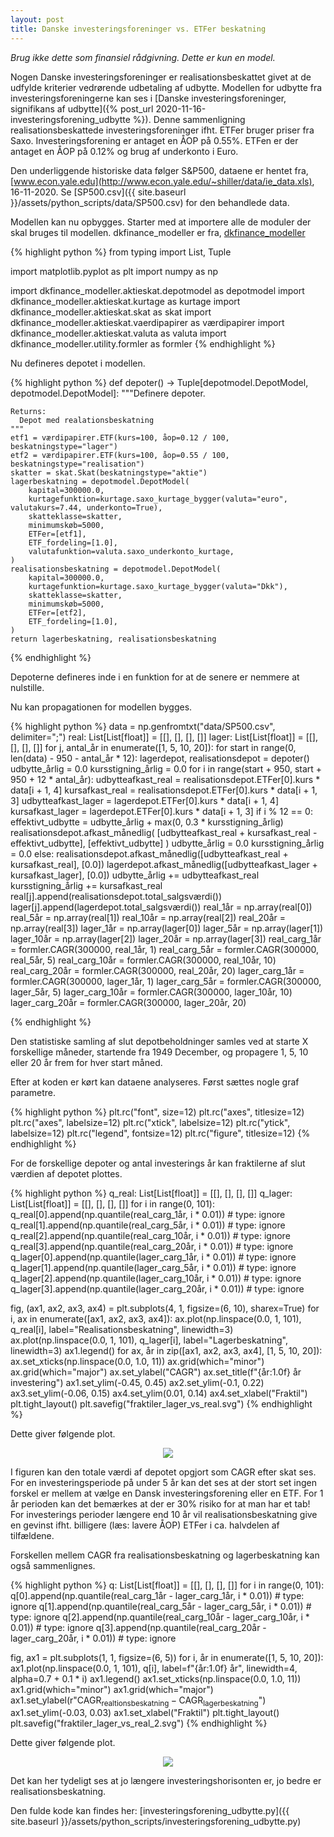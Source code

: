 ```yaml
---
layout: post
title: Danske investeringsforeninger vs. ETFer beskatning
---
```


*Brug ikke dette som finansiel rådgivning. Dette er kun en model.*

Nogen Danske investeringsforeninger er realisationsbeskattet givet at de udfylde kriterier
vedrørende udbetaling af udbytte.
Modellen for udbytte fra investeringsforeningerne kan ses i [Danske investeringsforeninger, signifikans af udbytte]({% post_url 2020-11-16-investeringsforening_udbytte %}).
Denne sammenligning realisationsbeskattede investeringsforeninger ifht. ETFer bruger priser fra Saxo.
Investeringsforening er antaget en ÅOP på 0.55%.
ETFen er der antaget en ÅOP på 0.12% og brug af underkonto i Euro.

Den underliggende historiske data følger S&P500, dataene er hentet fra, [www.econ.yale.edu](http://www.econ.yale.edu/~shiller/data/ie_data.xls), 16-11-2020.
Se [SP500.csv]({{ site.baseurl }}/assets/python_scripts/data/SP500.csv) for den behandlede data.

Modellen kan nu opbygges.
Starter med at importere alle de moduler der skal bruges til modellen.
dkfinance_modeller er fra, [dkfinance_modeller](https://github.com/erikkjellgren/dkfinance_modeller)

{% highlight python %}
from typing import List, Tuple

import matplotlib.pyplot as plt
import numpy as np

import dkfinance_modeller.aktieskat.depotmodel as depotmodel
import dkfinance_modeller.aktieskat.kurtage as kurtage
import dkfinance_modeller.aktieskat.skat as skat
import dkfinance_modeller.aktieskat.vaerdipapirer as værdipapirer
import dkfinance_modeller.aktieskat.valuta as valuta
import dkfinance_modeller.utility.formler as formler
{% endhighlight %}

Nu defineres depotet i modellen.

{% highlight python %}
def depoter() -> Tuple[depotmodel.DepotModel, depotmodel.DepotModel]:
    """Definere depoter.

    Returns:
      Depot med realationsbeskatning
    """
    etf1 = værdipapirer.ETF(kurs=100, åop=0.12 / 100, beskatningstype="lager")
    etf2 = værdipapirer.ETF(kurs=100, åop=0.55 / 100, beskatningstype="realisation")
    skatter = skat.Skat(beskatningstype="aktie")
    lagerbeskatning = depotmodel.DepotModel(
        kapital=300000.0,
        kurtagefunktion=kurtage.saxo_kurtage_bygger(valuta="euro", valutakurs=7.44, underkonto=True),
        skatteklasse=skatter,
        minimumskøb=5000,
        ETFer=[etf1],
        ETF_fordeling=[1.0],
        valutafunktion=valuta.saxo_underkonto_kurtage,
    )
    realisationsbeskatning = depotmodel.DepotModel(
        kapital=300000.0,
        kurtagefunktion=kurtage.saxo_kurtage_bygger(valuta="Dkk"),
        skatteklasse=skatter,
        minimumskøb=5000,
        ETFer=[etf2],
        ETF_fordeling=[1.0],
    )
    return lagerbeskatning, realisationsbeskatning
{% endhighlight %}

Depoterne defineres inde i en funktion for at de senere er nemmere at nulstille.

Nu kan propagationen for modellen bygges.

{% highlight python %}
data = np.genfromtxt("data/SP500.csv", delimiter=";")
real: List[List[float]] = [[], [], [], []]
lager: List[List[float]] = [[], [], [], []]
for j, antal_år in enumerate([1, 5, 10, 20]):
    for start in range(0, len(data) - 950 - antal_år * 12):
        lagerdepot, realisationsdepot = depoter()
        udbytte_årlig = 0.0
        kursstigning_årlig = 0.0
        for i in range(start + 950, start + 950 + 12 * antal_år):
            udbytteafkast_real = realisationsdepot.ETFer[0].kurs * data[i + 1, 4]
            kursafkast_real = realisationsdepot.ETFer[0].kurs * data[i + 1, 3]
            udbytteafkast_lager = lagerdepot.ETFer[0].kurs * data[i + 1, 4]
            kursafkast_lager = lagerdepot.ETFer[0].kurs * data[i + 1, 3]
            if i % 12 == 0:
                effektivt_udbytte = udbytte_årlig + max(0, 0.3 * kursstigning_årlig)
                realisationsdepot.afkast_månedlig(
                    [udbytteafkast_real + kursafkast_real - effektivt_udbytte], [effektivt_udbytte]
                )
                udbytte_årlig = 0.0
                kursstigning_årlig = 0.0
            else:
                realisationsdepot.afkast_månedlig([udbytteafkast_real + kursafkast_real], [0.0])
            lagerdepot.afkast_månedlig([udbytteafkast_lager + kursafkast_lager], [0.0])
            udbytte_årlig += udbytteafkast_real
            kursstigning_årlig += kursafkast_real
        real[j].append(realisationsdepot.total_salgsværdi())
        lager[j].append(lagerdepot.total_salgsværdi())
real_1år = np.array(real[0])
real_5år = np.array(real[1])
real_10år = np.array(real[2])
real_20år = np.array(real[3])
lager_1år = np.array(lager[0])
lager_5år = np.array(lager[1])
lager_10år = np.array(lager[2])
lager_20år = np.array(lager[3])
real_carg_1år = formler.CAGR(300000, real_1år, 1)
real_carg_5år = formler.CAGR(300000, real_5år, 5)
real_carg_10år = formler.CAGR(300000, real_10år, 10)
real_carg_20år = formler.CAGR(300000, real_20år, 20)
lager_carg_1år = formler.CAGR(300000, lager_1år, 1)
lager_carg_5år = formler.CAGR(300000, lager_5år, 5)
lager_carg_10år = formler.CAGR(300000, lager_10år, 10)
lager_carg_20år = formler.CAGR(300000, lager_20år, 20)

{% endhighlight %}

Den statistiske samling af slut depotbeholdninger samles ved at starte X forskellige måneder, startende fra 1949 December,
og propagere 1, 5, 10 eller 20 år frem for hver start måned.

Efter at koden er kørt kan dataene analyseres.
Først sættes nogle graf parametre.

{% highlight python %}
plt.rc("font", size=12)
plt.rc("axes", titlesize=12)
plt.rc("axes", labelsize=12)
plt.rc("xtick", labelsize=12)
plt.rc("ytick", labelsize=12)
plt.rc("legend", fontsize=12)
plt.rc("figure", titlesize=12)
{% endhighlight %}
   
For de forskellige depoter og antal investerings år kan 
fraktilerne af slut værdien af depotet plottes.

{% highlight python %}
q_real: List[List[float]] = [[], [], [], []]
q_lager: List[List[float]] = [[], [], [], []]
for i in range(0, 101):
    q_real[0].append(np.quantile(real_carg_1år, i * 0.01))  # type: ignore
    q_real[1].append(np.quantile(real_carg_5år, i * 0.01))  # type: ignore
    q_real[2].append(np.quantile(real_carg_10år, i * 0.01))  # type: ignore
    q_real[3].append(np.quantile(real_carg_20år, i * 0.01))  # type: ignore
    q_lager[0].append(np.quantile(lager_carg_1år, i * 0.01))  # type: ignore
    q_lager[1].append(np.quantile(lager_carg_5år, i * 0.01))  # type: ignore
    q_lager[2].append(np.quantile(lager_carg_10år, i * 0.01))  # type: ignore
    q_lager[3].append(np.quantile(lager_carg_20år, i * 0.01))  # type: ignore

fig, (ax1, ax2, ax3, ax4) = plt.subplots(4, 1, figsize=(6, 10), sharex=True)
for i, ax in enumerate([ax1, ax2, ax3, ax4]):
    ax.plot(np.linspace(0.0, 1, 101), q_real[i], label="Realisationsbeskatning", linewidth=3)
    ax.plot(np.linspace(0.0, 1, 101), q_lager[i], label="Lagerbeskatning", linewidth=3)
ax1.legend()
for ax, år in zip([ax1, ax2, ax3, ax4], [1, 5, 10, 20]):
    ax.set_xticks(np.linspace(0.0, 1.0, 11))
    ax.grid(which="minor")
    ax.grid(which="major")
    ax.set_ylabel("CAGR")
    ax.set_title(f"{år:1.0f} år investering")
ax1.set_ylim(-0.45, 0.45)
ax2.set_ylim(-0.1, 0.22)
ax3.set_ylim(-0.06, 0.15)
ax4.set_ylim(0.01, 0.14)
ax4.set_xlabel("Fraktil")
plt.tight_layout()
plt.savefig("fraktiler_lager_vs_real.svg")
{% endhighlight %}

Dette giver følgende plot.

<p align="center">
<img src="{{ site.baseurl }}/assets/plots/fraktiler_lager_vs_real.svg"> 
</p>

I figuren kan den totale værdi af depotet opgjort som CAGR efter skat ses.
For en investeringsperiode på under 5 år kan det ses at der stort set ingen forskel er 
mellem at vælge en Dansk investeringsforening eller en ETF.
For 1 år perioden kan det bemærkes at der er 30% risiko for at man har et tab!
For investerings perioder længere end 10 år vil realisationsbeskatning give
en gevinst ifht. billigere (læs: lavere ÅOP) ETFer i ca. halvdelen af tilfældene.

Forskellen mellem CAGR fra realisationsbeskatning og lagerbeskatning kan også sammenlignes.

{% highlight python %}
q: List[List[float]] = [[], [], [], []]
for i in range(0, 101):
    q[0].append(np.quantile(real_carg_1år - lager_carg_1år, i * 0.01))  # type: ignore
    q[1].append(np.quantile(real_carg_5år - lager_carg_5år, i * 0.01))  # type: ignore
    q[2].append(np.quantile(real_carg_10år - lager_carg_10år, i * 0.01))  # type: ignore
    q[3].append(np.quantile(real_carg_20år - lager_carg_20år, i * 0.01))  # type: ignore

fig, ax1 = plt.subplots(1, 1, figsize=(6, 5))
for i, år in enumerate([1, 5, 10, 20]):
    ax1.plot(np.linspace(0.0, 1, 101), q[i], label=f"{år:1.0f} år", linewidth=4, alpha=0.7 + 0.1 * i)
ax1.legend()
ax1.set_xticks(np.linspace(0.0, 1.0, 11))
ax1.grid(which="minor")
ax1.grid(which="major")
ax1.set_ylabel(r"$\mathrm{CAGR_{realtionsbeskatning}} - \mathrm{CAGR_{lagerbeskatning}}$")
ax1.set_ylim(-0.03, 0.03)
ax1.set_xlabel("Fraktil")
plt.tight_layout()
plt.savefig("fraktiler_lager_vs_real_2.svg")
{% endhighlight %}

Dette giver følgende plot.

<p align="center">
<img src="{{ site.baseurl }}/assets/plots/fraktiler_lager_vs_real_2.svg"> 
</p>

Det kan her tydeligt ses at jo længere investeringshorisonten er, jo bedre er realisationsbeskatning.

Den fulde kode kan findes her: [investeringsforening_udbytte.py]({{ site.baseurl }}/assets/python_scripts/investeringsforening_udbytte.py)
